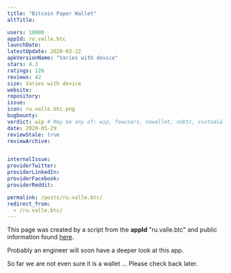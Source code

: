 ```yaml
---
title: "Bitcoin Paper Wallet"
altTitle: 

users: 10000
appId: ru.valle.btc
launchDate: 
latestUpdate: 2020-03-22
apkVersionName: "Varies with device"
stars: 4.3
ratings: 126
reviews: 42
size: Varies with device
website: 
repository: 
issue: 
icon: ru.valle.btc.png
bugbounty: 
verdict: wip # May be any of: wip, fewusers, nowallet, nobtc, custodial, nosource, nonverifiable, verifiable, bounty, defunct
date: 2020-05-29
reviewStale: true
reviewArchive:


internalIssue: 
providerTwitter: 
providerLinkedIn: 
providerFacebook: 
providerReddit: 

permalink: /posts/ru.valle.btc/
redirect_from:
  - /ru.valle.btc/
---
```



This page was created by a script from the **appId** "ru.valle.btc" and public
information found
[here](https://play.google.com/store/apps/details?id=ru.valle.btc).

Probably an engineer will soon have a deeper look at this app.

So far we are not even sure it is a wallet ... Please check back later.